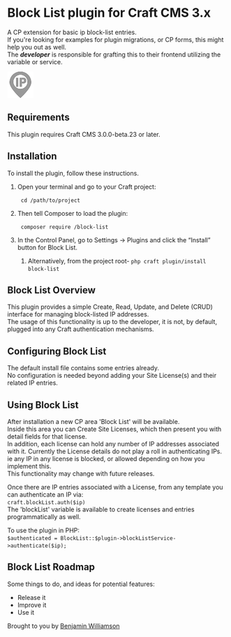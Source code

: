 # Block List plugin for Craft CMS 3.x

A CP extension for basic ip block-list entries.  
If you're looking for examples for plugin migrations, or CP forms, this might help you out as well.  
The ***developer*** is responsible for grafting this to their frontend utilizing the variable or service.

![Screenshot](resources/img/plugin-logo.png)

## Requirements

This plugin requires Craft CMS 3.0.0-beta.23 or later.

## Installation

To install the plugin, follow these instructions.

1. Open your terminal and go to your Craft project:

        cd /path/to/project

2. Then tell Composer to load the plugin:

        composer require /block-list

3. In the Control Panel, go to Settings → Plugins and click the “Install” button for Block List.
   1. Alternatively, from the project root- `php craft plugin/install block-list`

## Block List Overview

This plugin provides a simple Create, Read, Update, and Delete (CRUD) interface for managing block-listed IP addresses.  
The usage of this functionality is up to the developer, it is not, by default, plugged into any Craft authentication mechanisms.

## Configuring Block List

The default install file contains some entries already.  
No configuration is needed beyond adding your Site License(s) and their related IP entries.

## Using Block List

After installation a new CP area 'Block List' will be available.  
Inside this area you can Create Site Licenses, which then present you with detail fields for that license.  
In addition, each license can hold any number of IP addresses associated with it.
Currently the License details do not play a roll in authenticating IPs. ie any IP in any license is blocked, or allowed depending on how you implement this.  
This functionality may change with future releases.  

Once there are IP entries associated with a License, from any template you can authenticate an IP via:  
`craft.blockList.auth($ip)`  
The 'blockList' variable is available to create licenses and entries programmatically as well.  

To use the plugin in PHP:  
`$authenticated = BlockList::$plugin->blockListService->authenticate($ip);`
## Block List Roadmap

Some things to do, and ideas for potential features:

* Release it
* Improve it
* Use it

Brought to you by [Benjamin Williamson](github.com/Bwilliamson55)
